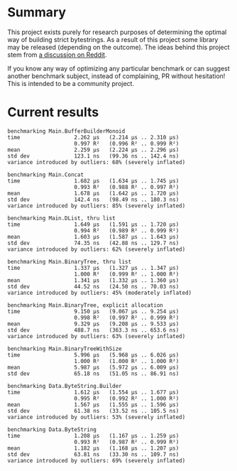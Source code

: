 # Summary

This project exists purely for research purposes of determining the optimal way of building strict bytestrings. As a result of this project some library may be released (depending on the outcome). The ideas behind this project stem from [a discussion on Reddit](https://www.reddit.com/r/haskell/comments/3qj53a/an_alternative_bytestring_builder/).

If you know any way of optimizing any particular benchmark or can suggest another benchmark subject, instead of complaining, PR without hesitation! This is intended to be a community project.

# Current results

    benchmarking Main.BufferBuilderMonoid
    time                 2.262 μs   (2.214 μs .. 2.310 μs)
                         0.997 R²   (0.996 R² .. 0.999 R²)
    mean                 2.259 μs   (2.224 μs .. 2.296 μs)
    std dev              123.1 ns   (99.36 ns .. 142.4 ns)
    variance introduced by outliers: 68% (severely inflated)

    benchmarking Main.Concat
    time                 1.682 μs   (1.634 μs .. 1.745 μs)
                         0.993 R²   (0.988 R² .. 0.997 R²)
    mean                 1.678 μs   (1.642 μs .. 1.720 μs)
    std dev              142.4 ns   (98.49 ns .. 180.3 ns)
    variance introduced by outliers: 85% (severely inflated)

    benchmarking Main.DList, thru list
    time                 1.649 μs   (1.591 μs .. 1.720 μs)
                         0.994 R²   (0.989 R² .. 0.999 R²)
    mean                 1.603 μs   (1.587 μs .. 1.643 μs)
    std dev              74.35 ns   (42.88 ns .. 129.7 ns)
    variance introduced by outliers: 62% (severely inflated)

    benchmarking Main.BinaryTree, thru list
    time                 1.337 μs   (1.327 μs .. 1.347 μs)
                         1.000 R²   (0.999 R² .. 1.000 R²)
    mean                 1.341 μs   (1.332 μs .. 1.360 μs)
    std dev              44.52 ns   (24.50 ns .. 70.03 ns)
    variance introduced by outliers: 45% (moderately inflated)

    benchmarking Main.BinaryTree, explicit allocation
    time                 9.150 μs   (9.067 μs .. 9.254 μs)
                         0.998 R²   (0.997 R² .. 0.999 R²)
    mean                 9.329 μs   (9.208 μs .. 9.533 μs)
    std dev              488.7 ns   (363.3 ns .. 653.6 ns)
    variance introduced by outliers: 63% (severely inflated)

    benchmarking Main.BinaryTreeWithSize
    time                 5.996 μs   (5.968 μs .. 6.026 μs)
                         1.000 R²   (1.000 R² .. 1.000 R²)
    mean                 5.987 μs   (5.972 μs .. 6.009 μs)
    std dev              65.18 ns   (51.05 ns .. 86.91 ns)

    benchmarking Data.ByteString.Builder
    time                 1.612 μs   (1.554 μs .. 1.677 μs)
                         0.995 R²   (0.992 R² .. 1.000 R²)
    mean                 1.567 μs   (1.555 μs .. 1.596 μs)
    std dev              61.38 ns   (33.52 ns .. 105.5 ns)
    variance introduced by outliers: 53% (severely inflated)

    benchmarking Data.ByteString
    time                 1.208 μs   (1.167 μs .. 1.259 μs)
                         0.993 R²   (0.987 R² .. 0.999 R²)
    mean                 1.182 μs   (1.168 μs .. 1.207 μs)
    std dev              63.81 ns   (33.30 ns .. 109.7 ns)
    variance introduced by outliers: 69% (severely inflated)
